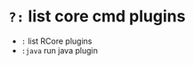 <!-- TITLE: Core plugins -->

#  **`?:`** list core cmd plugins

- `:` list RCore plugins
- `:java` run java plugin